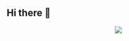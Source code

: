 ## Hi there 👋

<div align="center">
  <img src="![다오](https://github.com/user-attachments/assets/c8dce94e-08a7-453c-a3c4-813189c8e71d)
" />
</div>

<!--
**HOONSSAC/HOONSSAC** is a ✨ _special_ ✨ repository because its `README.md` (this file) appears on your GitHub profile.

Here are some ideas to get you started:

- 🔭 I’m currently working on ...
- 🌱 I’m currently learning ...
- 👯 I’m looking to collaborate on ...
- 🤔 I’m looking for help with ...
- 💬 Ask me about ...
- 📫 How to reach me: ...
- 😄 Pronouns: ...
- ⚡ Fun fact: ...
-->
